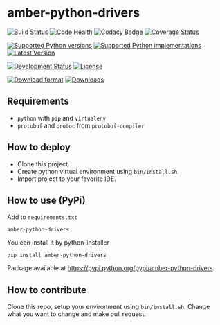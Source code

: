 amber-python-drivers
====================

[![Build Status](https://travis-ci.org/project-capo/amber-python-drivers.svg?branch=master)](https://travis-ci.org/project-capo/amber-python-drivers)
[![Code Health](https://landscape.io/github/project-capo/amber-python-drivers/master/landscape.svg?style=flat)](https://landscape.io/github/project-capo/amber-python-drivers/master)
[![Codacy Badge](https://www.codacy.com/project/badge/d90b929be42e4593a4ec6bfcc811cd44?style=flat)](https://www.codacy.com/public/pawel/amber-python-drivers)
[![Coverage Status](https://coveralls.io/repos/project-capo/amber-python-drivers/badge.svg)](https://coveralls.io/r/project-capo/amber-python-drivers)

[![Supported Python versions](https://pypip.in/py_versions/amber-python-drivers/badge.svg?style=flat)](https://pypi.python.org/pypi/amber-python-drivers/)
[![Supported Python implementations](https://pypip.in/implementation/amber-python-drivers/badge.svg?style=flat)](https://pypi.python.org/pypi/amber-python-drivers/)
[![Latest Version](https://pypip.in/version/amber-python-drivers/badge.svg?style=flat)](https://pypi.python.org/pypi/amber-python-drivers/)

[![Development Status](https://pypip.in/status/amber-python-drivers/badge.svg?style=flat)](https://pypi.python.org/pypi/amber-python-drivers/)
[![License](https://pypip.in/license/amber-python-drivers/badge.svg?style=flat)](https://pypi.python.org/pypi/amber-python-drivers/)

[![Download format](https://pypip.in/format/amber-python-drivers/badge.svg?style=flat)](https://pypi.python.org/pypi/amber-python-drivers/)
[![Downloads](https://pypip.in/download/amber-python-drivers/badge.svg?style=flat)](https://pypi.python.org/pypi/amber-python-drivers/)

Requirements
------------

* `python` with `pip` and `virtualenv`
* `protobuf` and `protoc` from `protobuf-compiler`

How to deploy
-------------

* Clone this project.
* Create python virtual environment using `bin/install.sh`.
* Import project to your favorite IDE.

How to use (PyPi)
-----------------

Add to `requirements.txt`

    amber-python-drivers

You can install it by python-installer

    pip install amber-python-drivers

Package available at https://pypi.python.org/pypi/amber-python-drivers

How to contribute
-----------------

Clone this repo, setup your environment using `bin/install.sh`. Change what you want to change and make pull request.